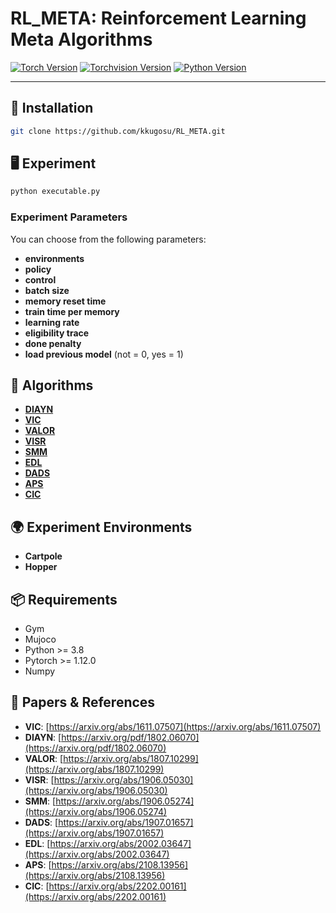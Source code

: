 


# RL_META: Reinforcement Learning Meta Algorithms

[![Torch Version](https://img.shields.io/badge/torch>=1.10.0-61DAFB.svg?style=flat-square)](#torch)
[![Torchvision Version](https://img.shields.io/badge/torchvision>=0.2.2-yellow.svg?style=flat-square)](#torchvision)
[![Python Version](https://img.shields.io/badge/python->=3.6-blue.svg?style=flat-square)](#python)


---

## 🚀 Installation

```bash
git clone https://github.com/kkugosu/RL_META.git
```

## 🖥️ Experiment

```bash
python executable.py
```

### Experiment Parameters

You can choose from the following parameters:

- **environments**
- **policy**
- **control**
- **batch size**
- **memory reset time**
- **train time per memory**
- **learning rate**
- **eligibility trace**
- **done penalty**
- **load previous model** (not = 0, yes = 1)

## 🎯 Algorithms

- [**DIAYN**](https://github.com/kkugosu/RL_META/blob/master/Docs/diayn.md)
- [**VIC**](https://github.com/kkugosu/RL_META/blob/master/Docs/vic.md)
- [**VALOR**](https://github.com/kkugosu/RL_META/blob/master/Docs/valor.md)
- [**VISR**](https://github.com/kkugosu/RL_META/blob/master/Docs/visr.md)
- [**SMM**](https://github.com/kkugosu/RL_META/blob/master/Docs/smm.md)
- [**EDL**](https://github.com/kkugosu/RL_META/blob/master/Docs/edl.md)
- [**DADS**](https://github.com/kkugosu/RL_META/blob/master/Docs/dads.md)
- [**APS**](https://github.com/kkugosu/RL_META/blob/master/Docs/aps.md)
- [**CIC**](https://github.com/kkugosu/RL_META/blob/master/Docs/cic.md)

## 🌍 Experiment Environments

- **Cartpole**
- **Hopper**

## 📦 Requirements

- Gym
- Mujoco
- Python >= 3.8 
- Pytorch >= 1.12.0
- Numpy

## 📄 Papers & References

- **VIC**: [https://arxiv.org/abs/1611.07507](https://arxiv.org/abs/1611.07507)
- **DIAYN**: [https://arxiv.org/pdf/1802.06070](https://arxiv.org/pdf/1802.06070)
- **VALOR**: [https://arxiv.org/abs/1807.10299](https://arxiv.org/abs/1807.10299)
- **VISR**: [https://arxiv.org/abs/1906.05030](https://arxiv.org/abs/1906.05030)
- **SMM**: [https://arxiv.org/abs/1906.05274](https://arxiv.org/abs/1906.05274)
- **DADS**: [https://arxiv.org/abs/1907.01657](https://arxiv.org/abs/1907.01657)
- **EDL**: [https://arxiv.org/abs/2002.03647](https://arxiv.org/abs/2002.03647)
- **APS**: [https://arxiv.org/abs/2108.13956](https://arxiv.org/abs/2108.13956)
- **CIC**: [https://arxiv.org/abs/2202.00161](https://arxiv.org/abs/2202.00161)

